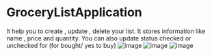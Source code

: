 # GroceryListApplication
It help you to create , update , delete your list.
It stores information like name , price and quantity.
You can also update status checked or unchecked for (for bought/ yes to buy)
![image](https://github.com/user-attachments/assets/373e3ed1-6d5c-48b2-9074-64abf6abecf5)
![image](https://github.com/user-attachments/assets/3733a874-af92-4423-bdde-e22f2cb385fa)
![image](https://github.com/user-attachments/assets/7b0df9fd-cfee-4755-92f5-ffac51f5d9d3)


